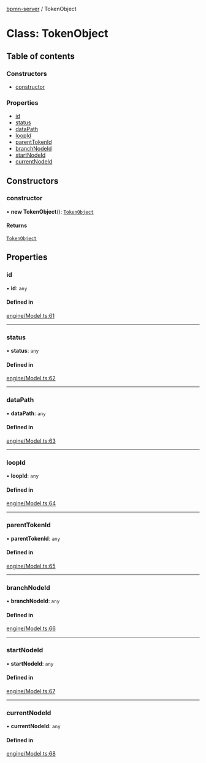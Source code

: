 [bpmn-server](../readme.md) / TokenObject

# Class: TokenObject

## Table of contents

### Constructors

- [constructor](TokenObject.md#constructor)

### Properties

- [id](TokenObject.md#id)
- [status](TokenObject.md#status)
- [dataPath](TokenObject.md#datapath)
- [loopId](TokenObject.md#loopid)
- [parentTokenId](TokenObject.md#parenttokenid)
- [branchNodeId](TokenObject.md#branchnodeid)
- [startNodeId](TokenObject.md#startnodeid)
- [currentNodeId](TokenObject.md#currentnodeid)

## Constructors

### constructor

• **new TokenObject**(): [`TokenObject`](TokenObject.md)

#### Returns

[`TokenObject`](TokenObject.md)

## Properties

### id

• **id**: `any`

#### Defined in

[engine/Model.ts:61](https://github.com/bpmnServer/bpmn-server/blob/4a25965/src/engine/Model.ts#L61)

___

### status

• **status**: `any`

#### Defined in

[engine/Model.ts:62](https://github.com/bpmnServer/bpmn-server/blob/4a25965/src/engine/Model.ts#L62)

___

### dataPath

• **dataPath**: `any`

#### Defined in

[engine/Model.ts:63](https://github.com/bpmnServer/bpmn-server/blob/4a25965/src/engine/Model.ts#L63)

___

### loopId

• **loopId**: `any`

#### Defined in

[engine/Model.ts:64](https://github.com/bpmnServer/bpmn-server/blob/4a25965/src/engine/Model.ts#L64)

___

### parentTokenId

• **parentTokenId**: `any`

#### Defined in

[engine/Model.ts:65](https://github.com/bpmnServer/bpmn-server/blob/4a25965/src/engine/Model.ts#L65)

___

### branchNodeId

• **branchNodeId**: `any`

#### Defined in

[engine/Model.ts:66](https://github.com/bpmnServer/bpmn-server/blob/4a25965/src/engine/Model.ts#L66)

___

### startNodeId

• **startNodeId**: `any`

#### Defined in

[engine/Model.ts:67](https://github.com/bpmnServer/bpmn-server/blob/4a25965/src/engine/Model.ts#L67)

___

### currentNodeId

• **currentNodeId**: `any`

#### Defined in

[engine/Model.ts:68](https://github.com/bpmnServer/bpmn-server/blob/4a25965/src/engine/Model.ts#L68)
